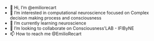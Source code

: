 - 👋 Hi, I’m @emiliorecart
- 👀 I’m interested in computational neuroscience focused on Complex decision making process and consciousness
- 🌱 I’m currently learning neuroscience
- 💞️ I’m looking to collaborate on Consciousness'LAB - IFIByNE
- 📫 How to reach me @EmilioRecart

<!---
emiliorecart/emiliorecart is a ✨ special ✨ repository because its `README.md` (this file) appears on your GitHub profile.
You can click the Preview link to take a look at your changes.
--->
